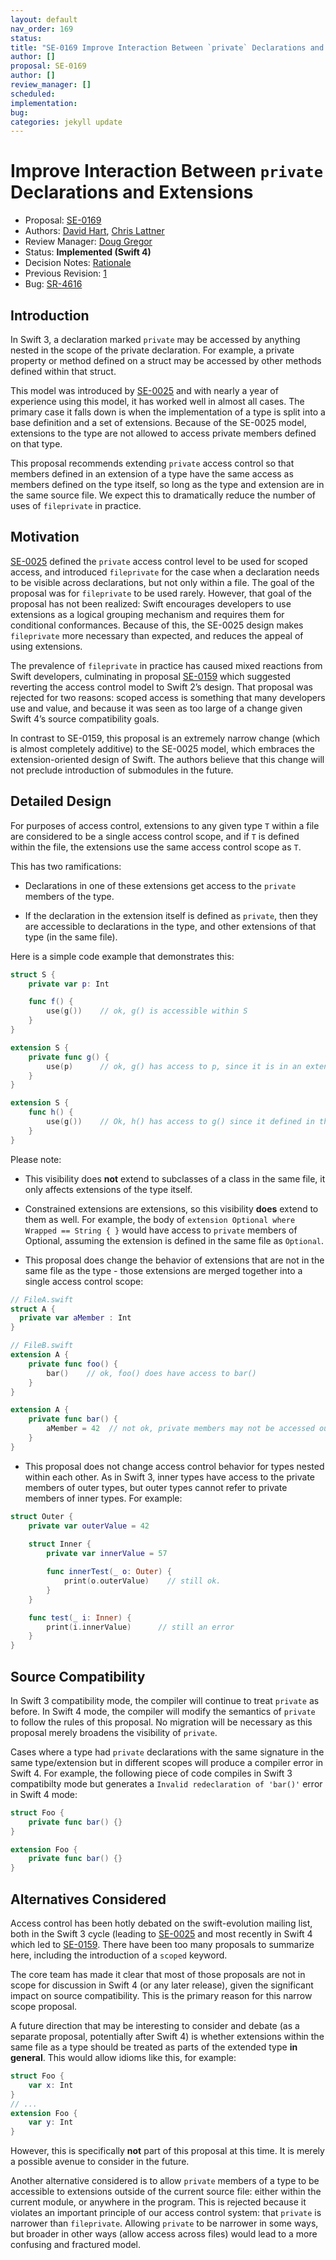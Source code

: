 ```yaml
---
layout: default
nav_order: 169
status: 
title: "SE-0169 Improve Interaction Between `private` Declarations and Extensions"
author: []
proposal: SE-0169
author: []
review_manager: []
scheduled: 
implementation: 
bug: 
categories: jekyll update
---
```


# Improve Interaction Between `private` Declarations and Extensions

* Proposal: [SE-0169](0169-improve-interaction-between-private-declarations-and-extensions.md)
* Authors: [David Hart](http://github.com/hartbit), [Chris Lattner](https://github.com/lattner)
* Review Manager: [Doug Gregor](https://github.com/DougGregor)
* Status: **Implemented (Swift 4)**
* Decision Notes: [Rationale](https://lists.swift.org/pipermail/swift-evolution-announce/2017-April/000357.html)
* Previous Revision: [1][Revision 1]
* Bug: [SR-4616](https://bugs.swift.org/browse/SR-4616)

## Introduction

In Swift 3, a declaration marked `private` may be accessed by anything nested in the scope of the private declaration. For example, a private property or method defined on a struct may be accessed by other methods defined within that struct.  

This model was introduced by [SE-0025](0025-scoped-access-level.md) and with nearly a year of experience using this model, it has worked well in almost all cases. The primary case it falls down is when the implementation of a type is split into a base definition and a set of extensions. Because of the SE-0025 model, extensions to the type are not allowed to access private members defined on that type.

This proposal recommends extending `private` access control so that members defined in an extension of a type have the same access as members defined on the type itself, so long as the type and extension are in the same source file.  We expect this to dramatically reduce the number of uses of `fileprivate` in practice.

## Motivation

[SE-0025](0025-scoped-access-level.md) defined the `private` access control level to be used for scoped access, and introduced `fileprivate` for the case when a declaration needs to be visible across declarations, but not only within a file.  The goal of the proposal was for `fileprivate` to be used rarely. However, that goal of the proposal has not been realized: Swift encourages developers to use extensions as a logical grouping mechanism and requires them for conditional conformances.  Because of this, the SE-0025 design makes `fileprivate` more necessary than expected, and reduces the appeal of using extensions.

The prevalence of `fileprivate` in practice has caused mixed reactions from Swift developers, culminating in proposal [SE-0159](0159-fix-private-access-levels.md) which suggested reverting the access control model to Swift 2’s design.  That proposal was rejected for two reasons: scoped access is something that many developers use and value, and because it was seen as too large of a change given Swift 4’s source compatibility goals.

In contrast to SE-0159, this proposal is an extremely narrow change (which is almost completely additive) to the SE-0025 model, which embraces the extension-oriented design of Swift. The authors believe that this change will not preclude introduction of submodules in the future.


## Detailed Design

For purposes of access control, extensions to any given type `T` within a file are
considered to be a single access control scope, and if `T` is defined within the
file, the extensions use the same access control scope as `T`.

This has two ramifications: 

* Declarations in one of these extensions get access to the `private` members of the type.

* If the declaration in the extension itself is defined as `private`, then they are accessible to declarations in the type, and other extensions of that type (in the same file).

Here is a simple code example that demonstrates this:

```swift
struct S {
    private var p: Int

    func f() { 
        use(g())    // ok, g() is accessible within S
    }
}

extension S {
    private func g() {
        use(p)      // ok, g() has access to p, since it is in an extension on S.
    }
}

extension S {
    func h() {
        use(g())    // Ok, h() has access to g() since it defined in the access control scope for S.
    }
}
```

Please note:

* This visibility does **not** extend to subclasses of a class in the same file, it only affects extensions of the type itself.

* Constrained extensions are extensions, so this visibility **does** extend to them as well. For example, the body of `extension Optional where Wrapped == String { }` would have access to `private` members of Optional, assuming the extension is defined in the same file as `Optional`.

* This proposal does change the behavior of extensions that are not in the same file as the type - those extensions are merged together into a single access control scope:

```swift
// FileA.swift
struct A {
  private var aMember : Int 
}

// FileB.swift
extension A {
    private func foo() {
        bar()    // ok, foo() does have access to bar()
    }
}

extension A {
    private func bar() {
        aMember = 42  // not ok, private members may not be accessed outside their file.
    }
}
```

* This proposal does not change access control behavior for types nested within each other. As in Swift 3, inner types have access to the private members of outer types, but outer types cannot refer to private members of inner types.  For example:

```swift
struct Outer {
    private var outerValue = 42
    
    struct Inner {
        private var innerValue = 57

        func innerTest(_ o: Outer) {
            print(o.outerValue)    // still ok.
        }
    }

    func test(_ i: Inner) {
        print(i.innerValue)      // still an error
    }
}
```

## Source Compatibility

In Swift 3 compatibility mode, the compiler will continue to treat `private` as before. In Swift 4 mode, the compiler will modify the semantics of `private` to follow the rules of this proposal. No migration will be necessary as this proposal merely broadens the visibility of `private`.

Cases where a type had `private` declarations with the same signature in the same type/extension but in different scopes will produce a compiler error in Swift 4. For example, the following piece of code compiles in Swift 3 compatibilty mode but generates a `Invalid redeclaration of 'bar()'` error in Swift 4 mode:

```swift
struct Foo {
    private func bar() {}
}

extension Foo {
    private func bar() {}
}
```

## Alternatives Considered

Access control has been hotly debated on the swift-evolution mailing list, both in the Swift 3 cycle (leading to [SE-0025](0025-scoped-access-level.md) and most recently in Swift 4 which led to [SE-0159](0159-fix-private-access-levels.md). There have been too many proposals to summarize here, including the introduction of a `scoped` keyword.

The core team has made it clear that most of those proposals are not in scope for discussion in Swift 4 (or any later release), given the significant impact on source compatibility. This is the primary reason for this narrow scope proposal.

A future direction that may be interesting to consider and debate (as a separate proposal, potentially after Swift 4) is whether extensions within the same file as a type should be treated as parts of the extended type **in general**.  This would allow idioms like this, for example:


```swift
struct Foo {
    var x: Int
}
// ...
extension Foo {
    var y: Int
}
```

However, this is specifically **not** part of this proposal at this time. It is merely a possible avenue to consider in the future.


Another alternative considered is to allow `private` members of a type to be
accessible to extensions outside of the current source file: either within
the current module, or anywhere in the program.  This is rejected because it
violates an important principle of our access control system: that `private` is
narrower than `fileprivate`.  Allowing `private` to be narrower in some ways, 
but broader in other ways (allow access across files) would lead to a more
confusing and fractured model.


[Revision 1]: https://github.com/apple/swift-evolution/blob/e0e04f785dbf5bff138b75e9c47bf94e7db28447/proposals/0169-improve-interaction-between-private-declarations-and-extensions.md


